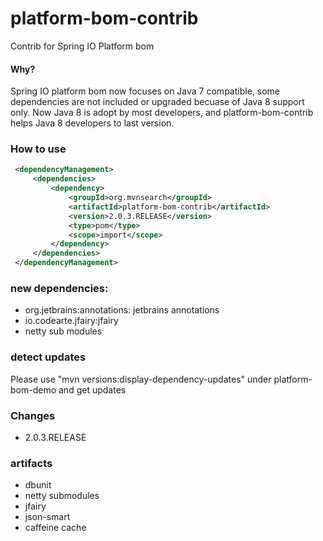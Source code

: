 platform-bom-contrib
====================
Contrib for Spring IO Platform bom

#### Why?

Spring IO platform bom now focuses on Java 7 compatible, some dependencies are not included or upgraded becuase of Java 8 support only.
Now Java 8 is adopt by most developers, and platform-bom-contrib helps Java 8 developers to last version.
 
 
### How to use

```xml
 <dependencyManagement>
     <dependencies>
         <dependency>
             <groupId>org.mvnsearch</groupId>
             <artifactId>platform-bom-contrib</artifactId>
             <version>2.0.3.RELEASE</version>
             <type>pom</type>
             <scope>import</scope>
         </dependency>
     </dependencies>
 </dependencyManagement>
```

### new dependencies:

* org.jetbrains:annotations: jetbrains annotations
* io.codearte.jfairy:jfairy
* netty sub modules

### detect updates
Please use "mvn versions:display-dependency-updates" under platform-bom-demo and get updates

### Changes 

* 2.0.3.RELEASE

### artifacts

* dbunit
* netty submodules
* jfairy
* json-smart
* caffeine cache